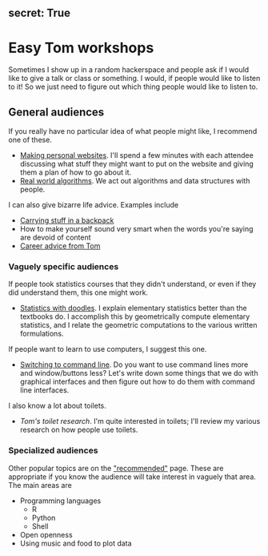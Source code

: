 secret: True
---
# Easy Tom workshops
Sometimes I show up in a random hackerspace and people ask if I would
like to give a talk or class or something. I would, if people would like
to listen to it! So we just need to figure out which thing people would
like to listen to.

## General audiences
If you really have no particular idea of what people might like,
I recommend one of these.

* [Making personal websites](/!/making-your-personal-website/).
    I'll spend a few minutes with each attendee discussing what stuff
    they might want to put on the website and giving them a plan of
    how to go about it.
* [Real world algorithms](/!/real-world-algorithms/).
    We act out algorithms and data structures with people.

I can also give bizarre life advice. Examples include

* [Carrying stuff in a backpack](/!/stuff/)
* How to make yourself sound very smart when the words you're
    saying are devoid of content
* [Career advice from Tom](/!/career-advice/)

### Vaguely specific audiences
If people took statistics courses that they didn't understand, or even
if they did understand them, this one might work.

* [Statistics with doodles](/!/statistics-with-doodles-2014-03/).
    I explain elementary statistics better than the textbooks do.
    I accomplish this by geometrically compute elementary statistics,
    and I relate the geometric computations to the various written
    formulations.

If people want to learn to use computers, I suggest this one.

* [Switching to command line](/!/switching-to-command-line/).
    Do you want to use command lines more and window/buttons less?
    Let's write down some things that we do with graphical interfaces
    and then figure out how to do them with command line interfaces.

I also know a lot about toilets. 

* *Tom's toilet research*. I'm quite interested in toilets;
    I'll review my various research on how people use toilets.

### Specialized audiences
Other popular topics are on the ["recommended"](/recommended/) page.
These are appropriate if you know the audience will take interest in
vaguely that area. The main areas are

* Programming languages
  * R
  * Python
  * Shell
* Open openness
* Using music and food to plot data
